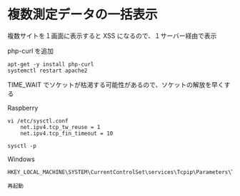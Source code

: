 複数測定データの一括表示
============
複数サイトを１画面に表示すると XSS になるので、１サーバー経由で表示

php-curl を追加
```
apt-get -y install php-curl
systemctl restart apache2
```

TIME_WAIT でソケットが枯渇する可能性があるので、ソケットの解放を早くする

Raspberry<br/>
```
vi /etc/sysctl.conf
	net.ipv4.tcp_tw_reuse = 1
	net.ipv4.tcp_fin_timeout = 10
  
sysctl -p 
```

Windows
```
HKEY_LOCAL_MACHINE\SYSTEM\CurrentControlSet\services\Tcpip\Parameters\TcpTimedWaitDelay=dword:0000000a

再起動
```
